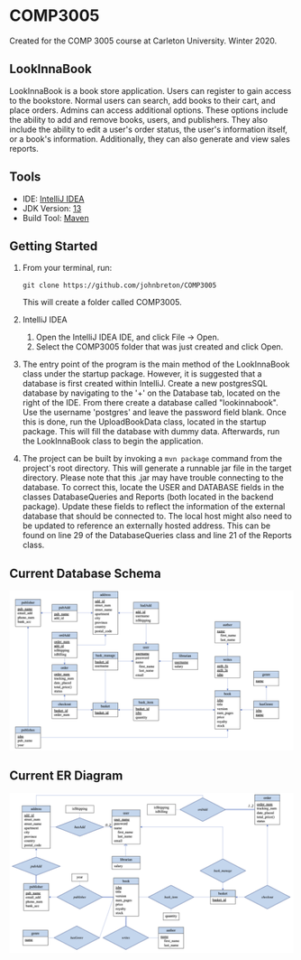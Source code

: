 # COMP3005
Created for the COMP 3005 course at Carleton University. Winter 2020.

## LookInnaBook
LookInnaBook is a book store application. Users can register to gain access to the bookstore. Normal users can search, add books to their cart, and place orders. Admins can access additional options. These options include the ability to add and remove books, users, and publishers. They also include the ability to edit a user's order status, the user's information itself, or a book's information. Additionally, they can also generate and view sales reports. 

## Tools

- IDE: [IntelliJ IDEA](https://www.jetbrains.com/idea/download/)
- JDK Version: [13](https://www.oracle.com/java/technologies/javase-jdk13-downloads.html)
- Build Tool: [Maven](https://maven.apache.org/download.cgi)

## Getting Started

1. From your terminal, run:
   ```
   git clone https://github.com/johnbreton/COMP3005
   ```
   This will create a folder called COMP3005.
    
2. IntelliJ IDEA
    1. Open the IntelliJ IDEA IDE, and click File -> Open.
    2. Select the COMP3005 folder that was just created and click Open.

3. The entry point of the program is the main method of the LookInnaBook class under the startup package. However, it is suggested that a database is first created within IntelliJ. Create a new postgresSQL database by navigating to the '+' on the Database tab, located on the right of the IDE. From there create a database called "lookinnabook". Use the username 'postgres' and leave the password field blank. Once this is done, run the UploadBookData class, located in the startup package. This will fill the database with dummy data. Afterwards, run the LookInnaBook class to begin the application.

4. The project can be built by invoking a `mvn package` command from the project's root directory. This will generate a
runnable jar file in the target directory. Please note that this .jar may have trouble connecting to the database. To correct this, locate the USER and DATABASE fields in the classes DatabaseQueries and Reports (both located in the backend package). Update these fields to reflect the information of the external database that should be connected to. The local host might also need to be updated to reference an externally hosted address. This can be found on line 29 of the DatabaseQueries class and line 21 of the Reports class.

## Current Database Schema
<p style="text-align:right">
<img src="documentation/DB Schema/DB Schema - Project - COMP3005.png" alt="DB Schema">
</p>

## Current ER Diagram
<p style="text-align:right">
<img src="documentation/ER Diagram/ER Diagram - Project - COMP3005.png" alt="ER Diagram">
</p>

